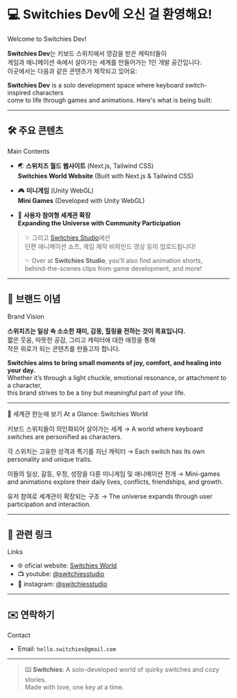 # 💻 Switchies Dev에 오신 걸 환영해요!  
Welcome to Switchies Dev!

**Switchies Dev**는 키보드 스위치에서 영감을 받은 캐릭터들이  
게임과 애니메이션 속에서 살아가는 세계를 만들어가는 1인 개발 공간입니다.  
이곳에서는 다음과 같은 콘텐츠가 제작되고 있어요:

**Switchies Dev** is a solo development space where keyboard switch-inspired characters  
come to life through games and animations. Here's what is being built:

---

## 🛠 주요 콘텐츠  
Main Contents

- 🌏 **스위치즈 월드 웹사이트** (Next.js, Tailwind CSS)  
  **Switchies World Website** (Built with Next.js & Tailwind CSS)

- 🎮 **미니게임** (Unity WebGL)  
  **Mini Games** (Developed with Unity WebGL)

- 👬 **사용자 참여형 세계관 확장**  
  **Expanding the Universe with Community Participation**

> ✨ 그리고 [Switchies Studio](https://youtube.com/@switchiesstudio)에선  
> 단편 애니메이션 쇼츠, 게임 제작 비하인드 영상 등이 업로드됩니다!  
>  
> ✨ Over at **Switchies Studio**, you'll also find animation shorts,  
> behind-the-scenes clips from game development, and more!

---

## 🎯 브랜드 이념  
Brand Vision

**스위치즈는 일상 속 소소한 재미, 감동, 힐링을 전하는 것이 목표입니다.**  
짧은 웃음, 따뜻한 공감, 그리고 캐릭터에 대한 애정을 통해  
작은 위로가 되는 콘텐츠를 만들고자 합니다.

**Switchies aims to bring small moments of joy, comfort, and healing into your day.**  
Whether it’s through a light chuckle, emotional resonance, or attachment to a character,  
this brand strives to be a tiny but meaningful part of your life.

---

🧩 세계관 한눈에 보기
At a Glance: Switchies World

키보드 스위치들이 의인화되어 살아가는 세계
→ A world where keyboard switches are personified as characters.

각 스위치는 고유한 성격과 특기를 지닌 캐릭터
→ Each switch has its own personality and unique traits.

이들의 일상, 갈등, 우정, 성장을 다룬 미니게임 및 애니메이션 전개
→ Mini-games and animations explore their daily lives, conflicts, friendships, and growth.

유저 참여로 세계관이 확장되는 구조
→ The universe expands through user participation and interaction.

---

## 🔗 관련 링크  
Links

- 🌐 oficial website: [Switchies World](https://switchiesworld.com)  
- 📺 youtube: [@switchiesstudio](https://youtube.com/@switchiesstudio)  
- 📸 instagram: [@switchiesstudio](https://instagram.com/switchiesstudio)

---

## ✉️ 연락하기  
Contact

- Email: `hello.switchies@gmail.com`  

---

> ⌨️ **Switchies**: A solo-developed world of quirky switches and cozy stories.  
> Made with love, one key at a time.
